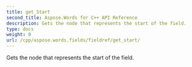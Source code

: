 ```yaml
---
title: get_Start
second_title: Aspose.Words for C++ API Reference
description: Gets the node that represents the start of the field. 
type: docs
weight: 0
url: /cpp/aspose.words.fields/fieldref/get_start/
---
```


Gets the node that represents the start of the field. 

